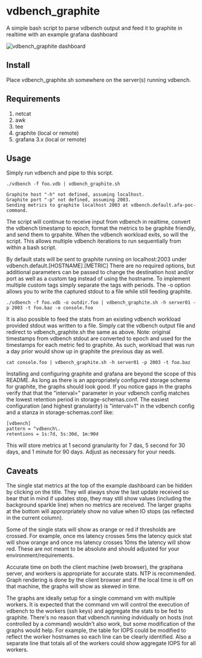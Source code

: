 # vdbench_graphite
A simple bash script to parse vdbench output and feed it to graphite in realtime with an example grafana dashboard

![vdbench_graphite dashboard](https://cloud.githubusercontent.com/assets/2933063/18571124/8eab3210-7b75-11e6-83e4-de36763f1722.png "vdbench_graphite dashboard")

## Install
Place vdbench_graphite.sh somewhere on the server(s) running vdbench.  

## Requirements
1. netcat
2. awk 
3. tee
4. graphite (local or remote)
5. grafana 3.x (local or remote)

## Usage
Simply run vdbench and pipe to this script.  

```
./vdbench -f foo.vdb | vdbench_graphite.sh

Graphite host "-h" not defined, assuming localhost.
Graphite port "-p" not defined, assuming 2003.
Sending metrics to graphite localhost 2003 at vdbench.default.afa-poc-command.

```

The script will continue to receive input from vdbench in realtime, convert the vdbench timestamp to epoch, format the metrics to be graphite friendly, and send them to grpahite.  When the vdbench workload exits, so will the script.  This allows multiple vdbench iterations to run sequentially from within a bash script. 

By default stats will be sent to graphite running on localhost:2003 under vdbench.default.[HOSTNAME].[METRIC]  There are no required options, but additional parameters can be passed to change the destination host and/or port as well as a custom tag instead of using the hostname.  To implement multiple custom tags simply separate the tags with periods.  The -o option allows you to write the captured stdout to a file while still feeding graphite.

```
./vdbench -f foo.vdb -o outdir.foo | vdbench_graphite.sh -h server01 -p 2003 -t foo.baz -o console.foo
```

It is also possible to feed the stats from an existing vdbench workload provided stdout was written to a file. Simply cat the vdbench output file and redirect to vdbench_graphite.sh the same as above.  Note: original timestamps from vdbench stdout are converted to epoch and used for the timestamps for each metric fed to graphite.  As such, workload that was run a day prior would show up in graphite the previous day as well.  

```
cat console.foo | vdbench_graphite.sh -h server01 -p 2003 -t foo.baz 
```

Installing and configuring graphite and grafana are beyond the scope of this README.  As long as there is an appropriately configured storage schema for graphite, the graphs should look good.  If you notice gaps in the graphs verify that that the "interval=" parameter in your vdbench config matches the lowest retention period in storage-schemas.conf.  The easiest configuration (and highest granularity) is "interval=1" in the vdbench config and a stanza in storage-schemas.conf like:

```
[vdbench]
pattern = ^vdbench\.
retentions = 1s:7d, 5s:30d, 1m:90d
```

This will store metrics at 1 second granularity for 7 das, 5 second for 30 days, and 1 minute for 90 days.  Adjust as necessary for your needs. 

## Caveats
The single stat metrics at the top of the example dashboard can be hidden by clicking on the title.  They will always show the last update received so bear that in mind if updates stop, they may still show values (including the background sparkle line) when no metrics are received.  The larger graphs at the bottom will approrpriately show no value when IO stops (as reflected in the current column).

Some of the single stats will show as orange or red if thresholds are crossed.  For example, once ms latency crosses 5ms the latency quick stat will show orange and once ms latency crosses 10ms the latency will show red.  These are not meant to be absolute and should adjusted for your environment/requirements. 

Accurate time on both the client machine (web browser), the graphana server, and workers is appropriate for accurate stats.  NTP is recommended. Graph rendering is done by the client browser and if the local time is off on that machine, the graphs will show as skewed in time. 

The graphs are ideally setup for a single command vm with multiple workers.  It is expected that the command vm will control the execution of vdbench to the workers (ssh keys) and aggregate the stats to be fed to graphite.  There's no reason that  vdbench running indvidually on hosts (not controlled by a command) wouldn't also work, but some modification of the graphs would help.  For example, the table for IOPS could be modified to reflect the worker hostnames so each line can be clearly identified.  Also a separate line that totals all of the workers could show aggregate IOPS for all workers.  
